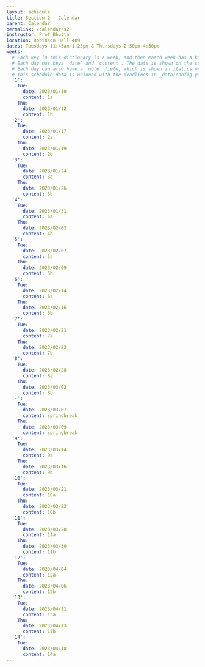 ```yaml
---
layout: schedule
title: Section 2 - Calendar
parent: Calendar
permalink: /calendar/s2
instructor: Prof Bhutta
location: Robinson Hall 409
dates: Tuesdays 11:45am-1:25pm & Thursdays 2:50pm-4:30pm
weeks:
  # Each key in this dictionary is a week, and then eaach week has a key in [Mon, Tue, Wed, Thu, Thu].
  # Each day has keys `date` and `content`. The date is shown on the schedule, and `content` is a key into the yml file in _data/modules.yml. `content` may be an array.
  # Each day can also have a `note` field, which is shown in italics on the calendar.
  # This schedule data is unioned with the deadlines in _data/config.yml
  '1':
    Tue:
      date: 2023/01/10
      content: 1a
    Thu:
      date: 2023/01/12
      content: 1b
  '2':
    Tue:
      date: 2023/01/17
      content: 2a
    Thu:
      date: 2023/01/19
      content: 2b
  '3':
    Tue:
      date: 2023/01/24
      content: 3a
    Thu:
      date: 2023/01/26
      content: 3b
  '4':
    Tue:
      date: 2023/01/31
      content: 4a
    Thu:
      date: 2023/02/02
      content: 4b
  '5':
    Tue:
      date: 2023/02/07
      content: 5a
    Thu:
      date: 2023/02/09
      content: 5b
  '6':
    Tue:
      date: 2023/02/14
      content: 6a
    Thu:
      date: 2023/02/16
      content: 6b
  '7':
    Tue:
      date: 2023/02/21
      content: 7a
    Thu:
      date: 2023/02/23
      content: 7b
  '8':
    Tue:
      date: 2023/02/28
      content: 8a
    Thu:
      date: 2023/03/02
      content: 8b
  '-':
    Tue:
      date: 2023/03/07
      content: springbreak
    Thu:
      date: 2023/03/09
      content: springbreak
  '9':
    Tue:
      date: 2023/03/14
      content: 9a
    Thu:
      date: 2023/03/16
      content: 9b
  '10':
    Tue:
      date: 2023/03/21
      content: 10a
    Thu:
      date: 2023/03/23
      content: 10b
  '11':
    Tue:
      date: 2023/03/28
      content: 11a
    Thu:
      date: 2023/03/30
      content: 11b
  '12':
    Tue:
      date: 2023/04/04
      content: 12a
    Thu:
      date: 2023/04/06
      content: 12b
  '13':
    Tue:
      date: 2023/04/11
      content: 13a
    Thu:
      date: 2023/04/13
      content: 13b
  '14':
    Tue:
      date: 2023/04/18
      content: 14a
---
```

